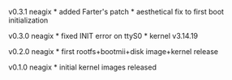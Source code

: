 v0.3.1 neagix
	* added Farter's patch
	* aesthetical fix to first boot initialization

v0.3.0 neagix
	* fixed INIT error on ttyS0
	* kernel v3.14.19

v0.2.0 neagix
	* first rootfs+bootmii+disk image+kernel release


v0.1.0 neagix
	* initial kernel images released
